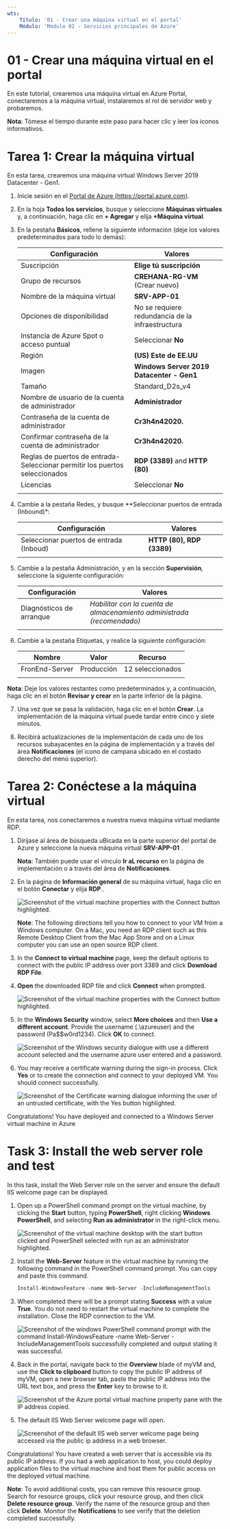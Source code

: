 ```yaml
---
wts:
    Título: '01 - Crear una máquina virtual en el portal'
    Módulo: 'Módulo 02 - Servicios principales de Azure'
---
```

# 01 - Crear una máquina virtual en el portal

En este tutorial, crearemos una máquina virtual en Azure Portal, conectaremos a la máquina virtual, instalaremos el rol de servidor web y probaremos.

**Nota**: Tómese el tiempo durante este paso para hacer clic y leer los iconos informativos.

# Tarea 1: Crear la máquina virtual

En esta tarea, crearemos una máquina virtual Windows Server 2019 Datacenter - Gen1. 

1. Inicie sesión en el [Portal de Azure (https://portal.azure.com)](https://portal.azure.com?azure-portal=true).

2. En la hoja **Todos los servicios**, busque y seleccione **Máquinas virtuales** y, a continuación, haga clic en **+ Agregar** y elija **+Máquina virtual**.

3. En la pestaña **Básicos**, rellene la siguiente información (deje los valores predeterminados para todo lo demás):

    | Configuración | Valores |
    |  -- | -- |
    | Suscripción | **Elige tú suscripción**|
    | Grupo de recursos | **CREHANA-RG-VM** (Crear nuevo) |
    | Nombre de la máquina virtual | **SRV-APP-01** |
    | Opciones de disponibilidad | No se requiere redundancia de la infraestructura |
    | Instancia de Azure Spot o acceso puntual| Seleccionar **No** |
    | Región | **(US) Este de EE.UU**|
    | Imagen | **Windows Server 2019 Datacenter - Gen1**|
    | Tamaño | Standard_D2s_v4|
    | Nombre de usuario de la cuenta de administrador | **Administrador** |
    | Contraseña de la cuenta de administrador | **Cr3h4n42020.**|
    | Confirmar contraseña de la cuenta de administrador | **Cr3h4n42020.**|
    | Reglas de puertos de entrada- Seleccionar permitir los puertos seleccionados | **RDP (3389)** and **HTTP (80)**|
    | Licencias | Seleccionar **No**|
    | | |

4. Cambie a la pestaña Redes, y busque **Seleccionar puertos de entrada (Inbound)*:

    | Configuración | Valores |
    | -- | -- |
    | Seleccionar puertos de entrada (Inboud) | **HTTP (80), RDP (3389)**|
    | | |

5. Cambie a la pestaña Administración, y en la sección **Supervisión**, seleccione la siguiente configuración:

    | Configuración | Valores |
    | -- | -- |
    | Diagnósticos de arranque | *Habilitar con la cuenta de almacenamiento administrada (recomendado)*|
    | | |

6. Cambie a la pestaña Etiquetas, y realice la siguiente configuración:

    | Nombre | Valor | Recurso |
    | -- | -- | -- |
    | FronEnd-Server | Producción | 12 seleccionados |
    | | | |

 **Nota**: Deje los valores restantes como predeterminados y, a continuación, haga clic en el botón **Revisar y crear** en la parte inferior de la página.

7. Una vez que se pasa la validación, haga clic en el botón **Crear**. La implementación de la máquina virtual puede tardar entre cinco y siete minutos.

8. Recibirá actualizaciones de la implementación de cada uno de los recursos subayacentes en la página de implementación y a través del área **Notificaciones** (el icono de campana ubicado en el costado derecho del menú superior).

# Tarea 2: Conéctese a la máquina virtual

En esta tarea, nos conectaremos a nuestra nueva máquina virtual mediante RDP.

1. Dírijase al área de búsqueda uBicada en la parte superior del portal de Azure y seleccione la nueva máquina virtual **SRV-APP-01** .

    **Nota**: También puede usar el vínculo **Ir aL recurso** en la página de implementación o a través del área de **Notificaciones**.

2. En la página de **Información general** de su máquina virtual, haga clic en el botón **Conectar** y elija **RDP**..

    ![Screenshot of the virtual machine properties with the Connect button highlighted.](../images/0101.png)

    **Note**: The following directions tell you how to connect to your VM from a Windows computer. On a Mac, you need an RDP client such as this Remote Desktop Client from the Mac App Store and on a Linux computer you can use an open source RDP client.

2. In the **Connect to virtual machine** page, keep the default options to connect with the public IP address over port 3389 and click **Download RDP File**.

3. **Open** the downloaded RDP file and click **Connect** when prompted. 

    ![Screenshot of the virtual machine properties with the Connect button highlighted. ](../images/0102.png)

4. In the **Windows Security** window, select **More choices** and then **Use a different account**. Provide the username (.\azureuser) and the password (Pa$$w0rd1234). Click **OK** to connect.

    ![Screenshot of the Windows security dialogue with use a different account selected and the username azure user entered and a password.](../images/0103.png)

5. You may receive a certificate warning during the sign-in process. Click **Yes** or to create the connection and connect to your deployed VM. You should connect successfully.

    ![Screenshot of the Certificate warning dialogue informing the user of an untrusted certificate, with the Yes button highlighted. ](../images/0104.png)

Congratulations! You have deployed and connected to a Windows Server virtual machine in Azure

# Task 3: Install the web server role and test

In this task, install the Web Server role on the server and ensure the default IIS welcome page can be displayed.

1. Open up a PowerShell command prompt on the virtual machine, by clicking the **Start** button, typing **PowerShell**, right clicking **Windows PowerShell**, and selecting **Run as administrator** in the right-click menu.

    ![Screenshot of the virtual machine desktop with the start button clicked and PowerShell selected with run as an administrator highlighted.](../images/0105.png)

2. Install the **Web-Server** feature in the virtual machine by running the following command in the PowerShell command prompt. You can copy and paste this command.

    ```PowerShell
    Install-WindowsFeature -name Web-Server -IncludeManagementTools
    ```
  
3. When completed there will be a prompt stating **Success** with a value **True**. You do not need to restart the virtual machine to complete the installation. Close the RDP connection to the VM.

    ![Screenshot of the windows PowerShell command prompt with the command Install-WindowsFeature -name Web-Server -IncludeManagementTools successfully completed and output stating it was successful.](../images/0106.png)

4. Back in the portal, navigate back to the **Overview** blade of myVM and, use the **Click to clipboard** button to copy the public IP address of myVM, open a new browser tab, paste the public IP address into the URL text box, and press the **Enter** key to browse to it.

    ![Screenshot of the Azure portal virtual machine property pane with the IP address copied.](../images/0107.png)

5. The default IIS Web Server welcome page will open.

    ![Screenshot of the default IIS web server welcome page being accessed via the public ip address in a web browser.](../images/0108.png)

Congratulations! You have created a web server that is accessible via its public IP address. If you had a web application to host, you could deploy application files to the virtual machine and host them for public access on the deployed virtual machine.


**Note**: To avoid additional costs, you can remove this resource group. Search for resource groups, click your resource group, and then click **Delete resource group**. Verify the name of the resource group and then click **Delete**. Monitor the **Notifications** to see verify that the deletion completed successfully. 
